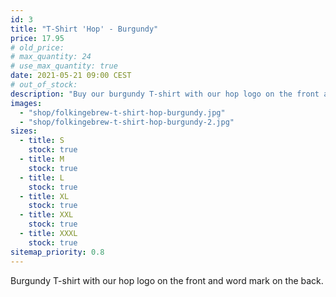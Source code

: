 ```yaml
---
id: 3
title: "T-Shirt 'Hop' - Burgundy"
price: 17.95
# old_price:
# max_quantity: 24
# use_max_quantity: true
date: 2021-05-21 09:00 CEST
# out_of_stock:
description: "Buy our burgundy T-shirt with our hop logo on the front and word mark on the back."
images:
  - "shop/folkingebrew-t-shirt-hop-burgundy.jpg"
  - "shop/folkingebrew-t-shirt-hop-burgundy-2.jpg"
sizes:
  - title: S
    stock: true
  - title: M
    stock: true
  - title: L
    stock: true
  - title: XL
    stock: true
  - title: XXL
    stock: true
  - title: XXXL
    stock: true
sitemap_priority: 0.8
---
```


Burgundy T-shirt with our hop logo on the front and word mark on the back.
